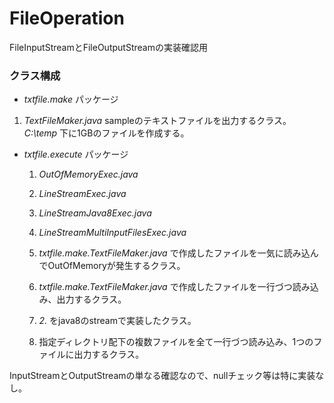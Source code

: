 # FileOperation
FileInputStreamとFileOutputStreamの実装確認用

### クラス構成
* *txtfile.make* パッケージ
 1. *TextFileMaker.java*
sampleのテキストファイルを出力するクラス。　*C:\temp* 下に1GBのファイルを作成する。  

* *txtfile.execute* パッケージ
  1. *OutOfMemoryExec.java*
  2. *LineStreamExec.java*
  3. *LineStreamJava8Exec.java*
  4. *LineStreamMultiInputFilesExec.java*


  1. *txtfile.make.TextFileMaker.java* で作成したファイルを一気に読み込んでOutOfMemoryが発生するクラス。
  2. *txtfile.make.TextFileMaker.java* で作成したファイルを一行づつ読み込み、出力するクラス。
  3. *2.* をjava8のstreamで実装したクラス。
  4. 指定ディレクトリ配下の複数ファイルを全て一行づつ読み込み、1つのファイルに出力するクラス。
  
InputStreamとOutputStreamの単なる確認なので、nullチェック等は特に実装なし。  
